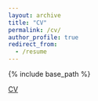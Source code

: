 ```yaml
---
layout: archive
title: "CV"
permalink: /cv/
author_profile: true
redirect_from:
  - /resume
---
```


{% include base_path %}

[CV](wanchichen.github.io/pdf/wchen_academic_cv_2023-4.pdf)
